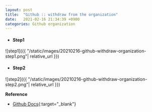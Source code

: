 ```yaml
---
layout: post
title:  "Github :: withdraw from the organization"
date:   2021-02-16 21:34:39 +0900
categories: Github organization
---
```


- #### Step1    
![step1]({{ "/static/images/20210216-github-withdraw-organization-step1.png"| relative_url }})  


- #### Step2
![step2]({{ "/static/images/20210216-github-withdraw-organization-step2.png"| relative_url }})  



**Reference**  
- [Github Docs](https://docs.github.com/en/github/setting-up-and-managing-your-github-user-account/removing-yourself-from-an-organization){:target="_blank"}
 
